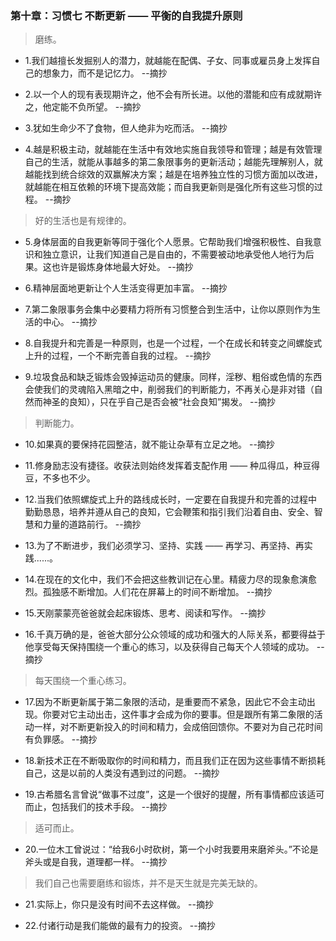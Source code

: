 ### 第十章：习惯七  不断更新 —— 平衡的自我提升原则

>磨练。

- 1.我们越擅长发掘别人的潜力，就越能在配偶、子女、同事或雇员身上发挥自己的想象力，而不是记忆力。 --摘抄

- 2.以一个人的现有表现期许之，他不会有所长进。以他的潜能和应有成就期许之，他定能不负所望。 --摘抄

- 3.犹如生命少不了食物，但人绝非为吃而活。 --摘抄

- 4.越是积极主动，就越能在生活中有效地实施自我领导和管理；越是有效管理自己的生活，就能从事越多的第二象限事务的更新活动；越能先理解别人，就越能找到统合综效的双赢解决方案；越是在培养独立性的习惯方面加以改进，就越能在相互依赖的环境下提高效能；而自我更新则是强化所有这些习惯的过程。 --摘抄

>好的生活也是有规律的。

- 5.身体层面的自我更新等同于强化个人愿景。它帮助我们增强积极性、自我意识和独立意识，让我们知道自己是自由的，不需要被动地承受他人地行为后果。这也许是锻炼身体地最大好处。 --摘抄

- 6.精神层面地更新让个人生活变得更加丰富。 --摘抄

- 7.第二象限事务会集中必要精力将所有习惯整合到生活中，让你以原则作为生活的中心。 --摘抄

- 8.自我提升和完善是一种原则，也是一个过程，一个在成长和转变之间螺旋式上升的过程，一个不断完善自我的过程。 --摘抄

- 9.垃圾食品和缺乏锻炼会毁掉运动员的健康。同样，淫秽、粗俗或色情的东西会使我们的灵魂陷入黑暗之中，削弱我们的判断能力，不再关心是非对错（自然而神圣的良知），只在乎自己是否会被“社会良知”揭发。 --摘抄

>判断能力。

- 10.如果真的要保持花园整洁，就不能让杂草有立足之地。 --摘抄

- 11.修身励志没有捷径。收获法则始终发挥着支配作用 —— 种瓜得瓜，种豆得豆，不多也不少。

- 12.当我们依照螺旋式上升的路线成长时，一定要在自我提升和完善的过程中勤勤恳恳，培养并遵从自己的良知，它会鞭策和指引我们沿着自由、安全、智慧和力量的道路前行。 --摘抄

- 13.为了不断进步，我们必须学习、坚持、实践 —— 再学习、再坚持、再实践......。

- 14.在现在的文化中，我们不会把这些教训记在心里。精疲力尽的现象愈演愈烈。孤独感不断增加。人们花在屏幕上的时间不断增加。 --摘抄

- 15.天刚蒙蒙亮爸爸就会起床锻炼、思考、阅读和写作。 --摘抄

- 16.千真万确的是，爸爸大部分公众领域的成功和强大的人际关系，都要得益于他享受每天保持围绕一个重心的练习，以及获得自己每天个人领域的成功。 --摘抄

>每天围绕一个重心练习。

- 17.因为不断更新属于第二象限的活动，是重要而不紧急，因此它不会主动出现。你要对它主动出击，这件事才会成为你的要事。但是跟所有第二象限的活动一样，对不断更新投入的时间和精力，会成倍回馈你。不要对为自己花时间有负罪感。 --摘抄

- 18.新技术正在不断吸取你的时间和精力，而且我们正在因为这些事情不断损耗自己，这是以前的人类没有遇到过的问题。 --摘抄

- 19.古希腊名言曾说“做事不过度”，这是一个很好的提醒，所有事情都应该适可而止，包括我们的技术手段。 --摘抄

>适可而止。

- 20.一位木工曾说过：“给我6小时砍树，第一个小时我要用来磨斧头。”不论是斧头或是自我，道理都一样。 --摘抄

>我们自己也需要磨练和锻炼，并不是天生就是完美无缺的。

- 21.实际上，你只是没有时间不去这样做。 --摘抄

- 22.付诸行动是我们能做的最有力的投资。 --摘抄
